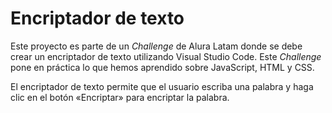 # Encriptador de texto
Este proyecto es parte de un *Challenge* de Alura Latam donde se debe crear un encriptador de texto utilizando Visual Studio Code. Este *Challenge* pone en práctica lo que hemos aprendido sobre JavaScript, HTML y CSS.

El encriptador de texto permite que el usuario escriba una palabra y haga clic en el botón «Encriptar» para encriptar la palabra. 
